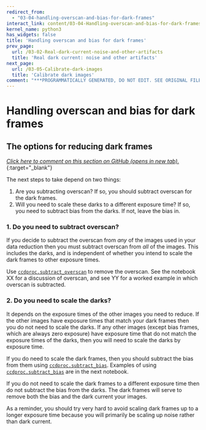 ```yaml
---
redirect_from:
  - "03-04-handling-overscan-and-bias-for-dark-frames"
interact_link: content/03-04-Handling-overscan-and-bias-for-dark-frames.ipynb
kernel_name: python3
has_widgets: false
title: 'Handling overscan and bias for dark frames'
prev_page:
  url: /03-02-Real-dark-current-noise-and-other-artifacts
  title: 'Real dark current: noise and other artifacts'
next_page:
  url: /03-05-Calibrate-dark-images
  title: 'Calibrate dark images'
comment: "***PROGRAMMATICALLY GENERATED, DO NOT EDIT. SEE ORIGINAL FILES IN /content***"
---
```


# Handling overscan and bias for dark frames

## The options for reducing dark frames

[*Click here to comment on this section on GitHub (opens in new tab).*](https://github.com/mwcraig/ccd-reduction-and-photometry-guide/pull/112/files#diff-2fc2787ac637a7ecc9c1a72076568a46R14){:target="_blank"}

The next steps to take depend on two things:

1. Are you subtracting overscan? If so, you should subtract overscan for the
dark frames.
1. Will you need to scale these darks to a different exposure time? If so, you
need to subtract bias from the darks. If not, leave the bias in.

### 1. Do you need to subtract overscan?

If you decide to subtract the overscan from *any* of the images used in your
data reduction then you must subtract overscan from *all* of the images. This
includes the darks, and is independent of whether you intend to scale the dark
frames to other exposure times.

Use [`ccdproc.subtract_overscan`](https://ccdproc.readthedocs.io/en/latest/ccdproc/reduction_toolbox.html#overscan-subtraction) to remove the overscan. See the notebook XX
for a discussion of overscan, and see YY for a worked example in which overscan
is subtracted.

### 2. Do you need to scale the darks?

It depends on the exposure times of the other images you need to reduce. If the
other images have exposure times that match your dark frames then you do not
need to scale the darks. If any other images (except bias frames, which are
always zero exposure) have exposure time that do not match the exposure times of
the darks, then you will need to scale the darks by exposure time.

If you do need to scale the dark frames, then you should subtract the bias from
them using [`ccdproc.subtract_bias`](https://ccdproc.readthedocs.io/en/latest/ccdproc/reduction_toolbox.html#subtract-bias-and-dark). Examples of using
[`ccdproc.subtract_bias`](https://ccdproc.readthedocs.io/en/latest/ccdproc/reduction_toolbox.html#subtract-bias-and-dark) are in the next notebook.

If you do not need to scale the dark frames to a different exposure time then do
not subtract the bias from the darks. The dark frames will serve to remove both
the bias and the dark current your images.


As a reminder, you should try very hard to avoid scaling dark frames up to a
longer exposure time because you will primarily be scaling up noise rather than
dark current.


